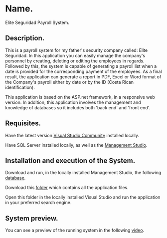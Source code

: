 # Name.

Elite Seguridad Payroll System.


## Description.

This is a payroll system for my father's security company called: Elite Seguridad. In this application you can easily manage the company's personnel by creating, deleting or editing the employees in regards. Followed by this, the system is capable of generating a payroll list when a date is provided for the corresponding payment of the employees. As a final result, the application can generate a report in PDF, Excel or Word format of the Company's payroll either by date or by the ID (Costa Rican identification). 

This application is based on the ASP.net framework, in a responsive web version. In addition, this application involves the management and knowledge of databases so it includes both 'back end' and 'front end'.


## Requisites.

Have the latest version [Visual Studio Community](https://visualstudio.microsoft.com/downloads/) installed locally.

Have SQL Server installed locally, as well as the [Management Studio](https://docs.microsoft.com/en-us/sql/ssms/download-sql-server-management-studio-ssms).


## Installation and execution of the System.

Download and run, in the locally installed Management Studio, the following [database](https://drive.google.com/file/d/1JFvUPDFsrEcHGeiyCK2qSPbAbTBuDAou/view?usp=sharing).

Download this [folder](https://drive.google.com/file/d/185aDGkimQeMftqvGrzQH9GFsCTxRvWFa/view?usp=sharing) which contains all the application files.

Open this folder in the locally installed Visual Studio and run the application in your preferred search engine.


## System preview.

You can see a preview of the running system in the following [video](https://www.youtube.com/watch?v=AVtatvqR22o).